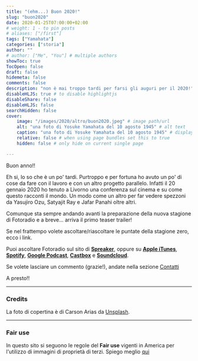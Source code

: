 ```yaml
---
title: "(ehm...) Buon 2020!"
slug: "buon2020"
date: 2020-01-25T07:00:00+02:00
# weight: 1 - to pin posts
# aliases: ["/first"]
tags: ["Yamahata"]
categories: ["storia"]
author: ""
# author: ["Me", "You"] # multiple authors
showToc: true
TocOpen: false
draft: false
hidemeta: false
comments: false
description: "non è mai troppo tardi per farsi gli auguri per il 2020!"
disableHLJS: true # to disable highlightjs
disableShare: false
disableHLJS: false
searchHidden: false
cover:
    image: "/images/2020/altro/buon2020.jpeg" # image path/url
    alt: "una foto di Yosuke Yamahata del 10 agosto 1945" # alt text
    caption: "una foto di Yosuke Yamahata del 10 agosto 1945" # display caption under cover
    relative: false # when using page bundles set this to true
    hidden: false # only hide on current single page

---
```


Buon anno!!
<!--more-->

Eh si, lo so che è un po' tardi. Purtroppo e per fortuna ho avuto un po' di cose da fare con il lavoro e con un altro progetto parallelo. Infatti il 20 gennaio 2020 ho tenuto a Livorno una conferenza sul cinema e su come questo racconti il mondo. Un modo come un altro per far vedere spezzoni da Yasujiro Ozu, Satyajit Ray e Jafar Panahi oltre altri.

Comunque sta sempre andando avanti la preparazione della nuova stagione di Fotoradio e a breve... arriva il primo teaser trailer!

Se nel frattempo volete ascoltare/riascoltare le puntate della stagione zero, ecco i link.

Puoi ascoltare Fotoradio sul sito di <a href="https://www.spreaker.com/show/fotoradio-un-podcast-sulle-fotografie">**Spreaker**</a>, oppure su <a target="blank" href="https://podcasts.apple.com/it/podcast/fotoradio-un-podcast-sulle-fotografie/id1473090985">**Apple iTunes**</a>, <a target="blank" href="https://open.spotify.com/show/3dzBBFOJD2gaz2pRdhlzYh">**Spotify**</a>, <a target="blank" href="https://www.google.com/podcasts?feed=aHR0cHM6Ly93d3cuc3ByZWFrZXIuY29tL3Nob3cvMzYwNzI4OS9lcGlzb2Rlcy9mZWVk">**Google Podcast**</a>, <a target="blank" href="https://castbox.fm/channel/Fotoradio-un-podcast-sulle-fotografie-id2203635?country=it">**Castbox**</a> e <a target="blank" href="https://soundcloud.com/user-153455998">**Soundcloud**</a>.

Se volete lasciare un commento (grazie!), andate nella sezione <a href="/contact/">Contatti</a>

A presto!!


- - -

### Credits

La foto di copertina è di Carson Arias da <a href="https://unsplash.com/@carsonarias">Unsplash</a>.

- - -


### Fair use

In questo sito si seguono le regole del **Fair use** vigenti in America per l'utilizzo di immagini di proprietà di terzi. Spiego meglio <a href="/static_page/fair_use/">qui</a>
